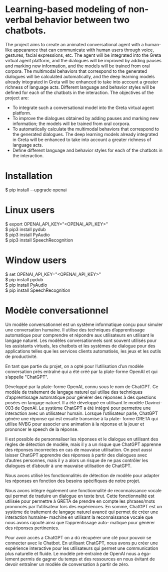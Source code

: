 # Learning-based modeling of non-verbal behavior between two chatbots.



The project aims to create an animated conversational agent with a human-like appearance that can communicate with human users through voice, gestures, facial expressions, etc. The agent will be integrated into the Greta virtual agent platform, and the dialogues will be improved by adding pauses and marking new information, and the models will be trained from oral corpora. The multimodal behaviors that correspond to the generated dialogues will be calculated automatically, and the deep learning models already integrated in Greta will be enhanced to take into account a greater richness of language acts. Different language and behavior styles will be defined for each of the chatbots in the interaction. The objectives of the project are:

*  To integrate such a conversational model into the Greta virtual agent platform.
*  To improve the dialogues obtained by adding pauses and marking new information; the models will be trained from oral corpora.
*  To automatically calculate the multimodal behaviors that correspond to the generated dialogues. The deep learning models already integrated in Greta will be enhanced to take into account a greater richness of language acts.
*  Define different language and behavior styles for each of the chatbots in the interaction.






# Installation
$ pip install --upgrade openai 


# Linux users
 
$ export OPENAI_API_KEY="<OPENAI_API_KEY>"    
$ pip3 install pydub  
$ pip3 install PyAudio   
$ pip3 install SpeechRecognition  


# Window users

$ set OPENAI_API_KEY="<OPENAI_API_KEY>"    
$ pip install pydub  
$ pip install PyAudio  
$ pip install SpeechRecognition  
 
 
 
  
# Modèle conversationnel
Un modèle conversationnel est un système informatique conçu pour simuler une conversation
humaine. Il utilise des techniques d’apprentissage automatique pour comprendre et répondre aux
utilisateurs en utilisant le langage naturel. Les modèles conversationnels sont souvent utilisés pour
les assistants virtuels, les chatbots et les systèmes de dialogue pour des applications telles que les
services clients automatisés, les jeux et les outils de productivité.  

En tant que partie du projet, on a opté pour l’utilisation d’un modèle conversation prés entraîné
qui a été créé par la plate-forme OpenAI et qui s’appelle "ChatGPT".   


Développé par la plate-forme OpenAI, connu sous le nom de ChatGPT. Ce modèle de traitement
de langage naturel qui utilise des techniques d’apprentissage automatique pour générer des réponses
à des questions posées en langage naturel. Il a été développé en utilisant le modèle Davinci-003
de OpenAI. Le système ChatGPT a été intégré pour permettre une interaction avec un utilisateur
humain. Lorsque l’utilisateur parle, ChatGPT génère une réponse qui est ensuite transmise à la plate-
forme GRETA qui utilise NVBG pour associer une animation à la réponse et la jouer et prononcer
le speech de la réponse.  

Il est possible de personnaliser les réponses et le dialogue en utilisant des règles de détection de
modèle, mais il y a un risque que ChatGPT apprenne des réponses incorrectes en cas de mauvaise
utilisation. On peut aussi laisser ChatGPT apprendre des réponses à partir des dialogues avec
d’autres personnes, mais il y a alors un risque de ne pas contrôler les dialogues et d’aboutir à une
mauvaise utilisation de ChatGPT.  

Nous avons utilisé les fonctionnalités de détection de modèle pour adapter les réponses en fonction
des besoins spécifiques de notre projet.  

Nous avons intègre également une fonctionnalité de reconnaissance vocale qui permet de traduire
un dialogue en texte brut. Cette fonctionnalité est utilisée pour permettre à GRETA de prendre en
compte les phrases/mots prononcés par l’utilisateur lors des expériences. En somme, ChatGPT est
un système de traitement de langage naturel avancé qui permet de créer une interaction humaine-
machine en utilisant la reconnaissance vocale que nous avons rajouté ainsi que l’apprentissage auto-
matique pour générer des réponses pertinentes.  

Pour avoir accès a ChatGPT on a dû récupérer une clé pour pouvoir se connecter avec le Chatbot.
En utilisant ChatGPT, nous avons pu créer une expérience interactive pour les utilisateurs qui
permet une communication plus naturelle et fluide. Le modèle pré-entraîné de OpenAI nous a éga-
lement permis de gagner du temps et des ressources en nous évitant de devoir entraîner un modèle
de conversation à partir de zéro.

 
